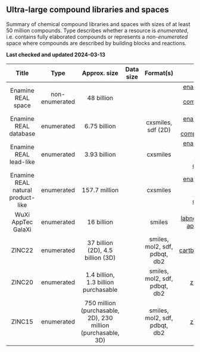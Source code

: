 ## Ultra-large compound libraries and spaces

Summary of chemical compound libraries and spaces with sizes of at least 50 million compounds. Type describes whether a resource is *enumerated*, i.e. contains fully elaborated compounds or represents a *non-enumerated* space
where compounds are described by building blocks and reactions.

**Last checked and updated 2024-03-13**

|Title|Type|Approx. size|Data size| Format(s)|URL|Reference DOI(s)|
|:--:|:--:|:--:|:--:|:--:|:--:|:--:|
|Enamine REAL space | non-enumerated | 48 billion | | |[enamine.net/compound-collections/real-compounds/real-space-navigator](https://enamine.net/compound-collections/real-compounds/real-space-navigator)||
|Enamine REAL database | enumerated | 6.75 billion | | cxsmiles, sdf (2D) |[enamine.net/compound-collections/real-compounds/real-database](https://enamine.net/compound-collections/real-compounds/real-database)||
|Enamine REAL lead-like | enumerated | 3.93 billion | | cxsmiles |[enamine.net/compound-collections/real-compounds/real-database-subsets](https://enamine.net/compound-collections/real-compounds/real-database-subsets)||
|Enamine REAL natural product-like | enumerated | 157.7 million | | cxsmiles |[enamine.net/compound-collections/real-compounds/real-database-subsets](https://enamine.net/compound-collections/real-compounds/real-database-subsets)|| 
|WuXi AppTec GalaXi | enumerated | 16 billion | | smiles | [labnetwork.com/frontend-app/p/#!/library/virtual](https://www.labnetwork.com/frontend-app/p/#!/library/virtual) ||
|ZINC22| enumerated | 37 billion (2D), 4.5 billion (3D)|  |smiles, mol2, sdf, pdbqt, db2 |[cartblanche22.docking.org/](https://cartblanche22.docking.org/)|[DOI 10.1021/acs.jcim.2c01253](https://doi.org/10.1021/acs.jcim.2c01253)|
|ZINC20| enumerated | 1.4 billion, 1.3 billion purchasable |  |smiles, mol2, sdf, pdbqt, db2 |[zinc20.docking.org/](https://zinc20.docking.org/)|[DOI 10.1021/acs.jcim.0c00675](https://doi.org/10.1021/acs.jcim.0c00675)|
|ZINC15| enumerated | 750 million (purchasable, 2D), 230 million (purchasable, 3D) |  |smiles, mol2, sdf, pdbqt, db2 |[zinc15.docking.org/](https://zinc15.docking.org/)|[DOI 10.1021/acs.jcim.5b00559](https://doi.org/10.1021/acs.jcim.5b00559)|

